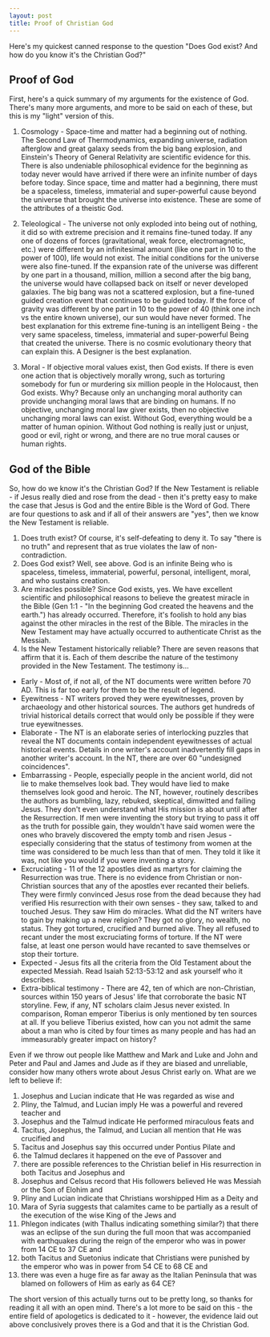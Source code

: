 ```yaml
---
layout: post
title: Proof of Christian God
---
```


Here's my quickest canned response to the question "Does God exist? And how do you know it's the Christian God?"

## Proof of God

First, here's a quick summary of my arguments for the existence of God. There's many more arguments, and more to be said on each of these, but this is my "light" version of this.

1. Cosmology - Space-time and matter had a beginning out of nothing. The Second Law of Thermodynamics, expanding universe, radiation afterglow and great galaxy seeds from the big bang explosion, and Einstein's Theory of General Relativity are scientific evidence for this. There is also undeniable philosophical evidence for the beginning as today never would have arrived if there were an infinite number of days before today. Since space, time and matter had a beginning, there must be a spaceless, timeless, immaterial and super-powerful cause beyond the universe that brought the universe into existence. These are some of the attributes of a theistic God.

2. Teleological - The universe not only exploded into being out of nothing, it did so with extreme precision and it remains fine-tuned today. If any one of dozens of forces (gravitational, weak force, electromagnetic, etc.) were different by an infinitesimal amount (like one part in 10 to the power of 100), life would not exist. The initial conditions for the universe were also fine-tuned. If the expansion rate of the universe was different by one part in a thousand, million, million a second after the big bang, the universe would have collapsed back on itself or never developed galaxies. The big bang was not a scattered explosion, but a fine-tuned guided creation event that continues to be guided today. If the force of gravity was different by one part in 10 to the power of 40 (think one inch vs the entire known universe), our sun would have never formed. The best explanation for this extreme fine-tuning is an intelligent Being - the very same spaceless, timeless, immaterial and super-powerful Being that created the universe. There is no cosmic evolutionary theory that can explain this. A Designer is the best explanation.

3. Moral - If objective moral values exist, then God exists. If there is even one action that is objectively morally wrong, such as torturing somebody for fun or murdering six million people in the Holocaust, then God exists. Why? Because only an unchanging moral authority can provide unchanging moral laws that are binding on humans. If no objective, unchanging moral law giver exists, then no objective unchanging moral laws can exist. Without God, everything would be a matter of human opinion. Without God nothing is really just or unjust, good or evil, right or wrong, and there are no true moral causes or human rights.

## God of the Bible

So, how do we know it's the Christian God? If the New Testament is reliable - if Jesus really died and rose from the dead - then it's pretty easy to make the case that Jesus is God and the entire Bible is the Word of God. There are four questions to ask and if all of their answers are "yes", then we know the New Testament is reliable.

1. Does truth exist? Of course, it's self-defeating to deny it. To say "there is no truth" and represent that as true violates the law of non-contradiction.
2. Does God exist? Well, see above. God is an infinite Being who is spaceless, timeless, immaterial, powerful, personal, intelligent, moral, and who sustains creation.
3. Are miracles possible? Since God exists, yes. We have excellent scientific and philosophical reasons to believe the greatest miracle in the Bible (Gen 1:1 - "In the beginning God created the heavens and the earth.") has already occurred. Therefore, it's foolish to hold any bias against the other miracles in the rest of the Bible. The miracles in the New Testament may have actually occurred to authenticate Christ as the Messiah.
4. Is the New Testament historically reliable? There are seven reasons that affirm that it is. Each of them describe the nature of the testimony provided in the New Testament. The testimony is…

* Early - Most of, if not all, of the NT documents were written before 70 AD. This is far too early for them to be the result of legend.
* Eyewitness - NT writers proved they were eyewitnesses, proven by archaeology and other historical sources. The authors get hundreds of trivial historical details correct that would only be possible if they were true eyewitnesses.
* Elaborate - The NT is an elaborate series of interlocking puzzles that reveal the NT documents contain independent eyewitnesses of actual historical events. Details in one writer's account inadvertently fill gaps in another writer's account. In the NT, there are over 60 "undesigned coincidences".
* Embarrassing - People, especially people in the ancient world, did not lie to make themselves look bad. They would have lied to make themselves look good and heroic. The NT, however, routinely describes the authors as bumbling, lazy, rebuked, skeptical, dimwitted and failing Jesus. They don't even understand what His mission is about until after the Resurrection. If men were inventing the story but trying to pass it off as the truth for possible gain, they wouldn't have said women were the ones who bravely discovered the empty tomb and risen Jesus - especially considering that the status of testimony from women at the time was considered to be much less than that of men. They told it like it was, not like you would if you were inventing a story.
* Excruciating - 11 of the 12 apostles died as martyrs for claiming the Resurrection was true. There is no evidence from Christian or non-Christian sources that any of the apostles ever recanted their beliefs. They were firmly convinced Jesus rose from the dead because they had verified His resurrection with their own senses - they saw, talked to and touched Jesus. They saw Him do miracles. What did the NT writers have to gain by making up a new religion? They got no glory, no wealth, no status. They got tortured, crucified and burned alive. They all refused to recant under the most excruciating forms of torture. If the NT were false, at least one person would have recanted to save themselves or stop their torture.
* Expected - Jesus fits all the criteria from the Old Testament about the expected Messiah. Read Isaiah 52:13-53:12 and ask yourself who it describes.
* Extra-biblical testimony - There are 42, ten of which are non-Christian, sources within 150 years of Jesus' life that corroborate the basic NT storyline. Few, if any, NT scholars claim Jesus never existed. In comparison, Roman emperor Tiberius is only mentioned by ten sources at all. If you believe Tiberius existed, how can you not admit the same about a man who is cited by four times as many people and has had an immeasurably greater impact on history?

Even if we throw out people like Matthew and Mark and Luke and John and Peter and Paul and James and Jude as if they are biased and unreliable, consider how many others wrote about Jesus Christ early on. What are we left to believe if:

1. Josephus and Lucian indicate that He was regarded as wise and
2. Pliny, the Talmud, and Lucian imply He was a powerful and revered teacher and
3. Josephus and the Talmud indicate He performed miraculous feats and
4. Tacitus, Josephus, the Talmud, and Lucian all mention that He was crucified and
5. Tacitus and Josephus say this occurred under Pontius Pilate and
6. the Talmud declares it happened on the eve of Passover and
7. there are possible references to the Christian belief in His resurrection in both Tacitus and Josephus and 
8. Josephus and Celsus record that His followers believed He was Messiah or the Son of Elohim and
9. Pliny and Lucian indicate that Christians worshipped Him as a Deity and
10. Mara of Syria suggests that calamites came to be partially as a result of the execution of the wise King of the Jews and
11. Phlegon indicates (with Thallus indicating something similar?) that there was an eclipse of the sun during the full moon that was accompanied with earthquakes during the reign of the emperor who was in power from 14 CE to 37 CE and
12. both Tacitus and Suetonius indicate that Christians were punished by the emperor who was in power from 54 CE to 68 CE and
13. there was even a huge fire as far away as the Italian Peninsula that was blamed on followers of Him as early as 64 CE?

The short version of this actually turns out to be pretty long, so thanks for reading it all with an open mind. There's a lot more to be said on this - the entire field of apologetics is dedicated to it - however, the evidence laid out above conclusively proves there is a God and that it is the Christian God.
